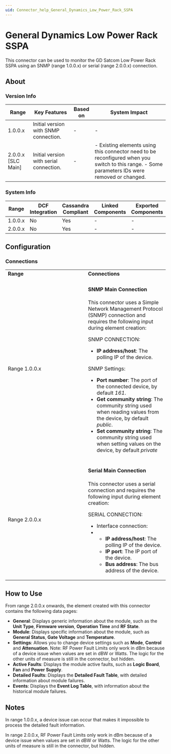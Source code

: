 ```yaml
---
uid: Connector_help_General_Dynamics_Low_Power_Rack_SSPA
---
```


# General Dynamics Low Power Rack SSPA

This connector can be used to monitor the GD Satcom Low Power Rack SSPA using an SNMP (range 1.0.0.x) or serial (range 2.0.0.x) connection.

## About

### Version Info

| **Range**            | **Key Features**                        | **Based on** | **System Impact**                                                                                                                            |
|----------------------|-----------------------------------------|--------------|----------------------------------------------------------------------------------------------------------------------------------------------|
| 1.0.0.x              | Initial version with SNMP connection.   | \-           | \-                                                                                                                                           |
| 2.0.0.x \[SLC Main\] | Initial version with serial connection. | \-           | \- Existing elements using this connector need to be reconfigured when you switch to this range. - Some parameters IDs were removed or changed. |

### System Info

| Range     | DCF Integration     | Cassandra Compliant     | Linked Components     | Exported Components     |
|-----------|---------------------|-------------------------|-----------------------|-------------------------|
| 1.0.0.x   | No                  | Yes                     | \-                    | \-                      |
| 2.0.0.x   | No                  | Yes                     | \-                    | \-                      |

## Configuration

### Connections

<table>
<colgroup>
<col style="width: 50%" />
<col style="width: 50%" />
</colgroup>
<tbody>
<tr class="odd">
<td><strong>Range</strong></td>
<td><strong>Connections</strong></td>
</tr>
<tr class="even">
<td>Range 1.0.0.x</td>
<td><h4 id="snmp-main-connection">SNMP Main Connection</h4>
<p>This connector uses a Simple Network Management Protocol (SNMP) connection and requires the following input during element creation:</p>
<p>SNMP CONNECTION:</p>
<ul>
<li><strong>IP address/host</strong>: The polling IP of the device.</li>
</ul>
<p>SNMP Settings:</p>
<ul>
<li><strong>Port number</strong>: The port of the connected device, by default <em>161</em>.</li>
<li><strong>Get community string</strong>: The community string used when reading values from the device, by default <em>public</em>.</li>
<li><strong>Set community string</strong>: The community string used when setting values on the device, by default <em>private</em></li>
</ul></td>
</tr>
<tr class="odd">
<td>Range 2.0.0.x</td>
<td><h4 id="serial-main-connection">Serial Main Connection</h4>
<p>This connector uses a serial connection and requires the following input during element creation:</p>
<p>SERIAL CONNECTION:</p>
<ul>
<li>Interface connection:</li>
<li><ul>
<li><strong>IP address/host</strong>: The polling IP of the device.</li>
<li><strong>IP port</strong>: The IP port of the device.</li>
<li><strong>Bus address</strong>: The bus address of the device.</li>
</ul></li>
</ul></td>
</tr>
</tbody>
</table>

## How to Use

From range 2.0.0.x onwards, the element created with this connector contains the following data pages:

- **General**: Displays generic information about the module, such as the **Unit Type**, **Firmware version**, **Operation Time** and **RF State**.
- **Module**: Displays specific information about the module, such as **General Status**, **Gate Voltage** and **Temperature**.
- **Settings**: Allows you to change device settings such as **Mode**, **Control** and **Attenuation**.
  Note: RF Power Fault Limits only work in dBm because of a device issue when values are set in dBW or Watts. The logic for the other units of measure is still in the connector, but hidden.
- **Active Faults**: Displays the module active faults, such as **Logic Board**, **Fan** and **Power Supply**.
- **Detailed Faults**: Displays the **Detailed Fault Table**, with detailed information about module failures.
- **Events**: Displays the **Event Log Table**, with information about the historical module failures.

## Notes

In range 1.0.0.x, a device issue can occur that makes it impossible to process the detailed fault information.

In range 2.0.0.x, RF Power Fault Limits only work in dBm because of a device issue when values are set in dBW or Watts. The logic for the other units of measure is still in the connector, but hidden.
